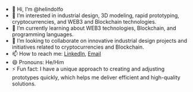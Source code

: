 - 👋 Hi, I’m @helindolfo
- 👀 I’m interested in industrial design, 3D modeling, rapid prototyping, cryptocurrencies, and WEB3 and Blockchain technologies.
- 🌱 I’m currently learning about WEB3 technologies, Blockchain, and programming languages.
- 💞️ I’m looking to collaborate on innovative industrial design projects and initiatives related to cryptocurrencies and Blockchain.
- 📫 How to reach me: [LinkedIn](https://www.linkedin.com/in/helindolfo), [Email](mailto:helindolfo@gmail.com)
- 😄 Pronouns: He/Him
- ⚡ Fun fact: I have a unique approach to creating and adjusting prototypes quickly, which helps me deliver efficient and high-quality solutions.


<!---
helindolfo/helindolfo is a ✨ special ✨ repository because its `README.md` (this file) appears on your GitHub profile.
You can click the Preview link to take a look at your changes.
--->
